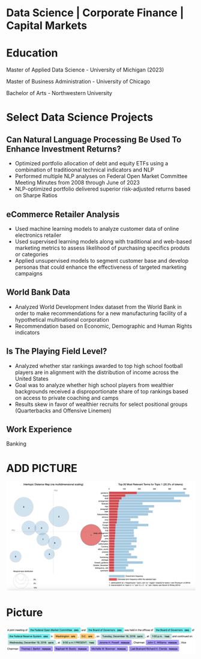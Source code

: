 # Data Science | Corporate Finance | Capital Markets

# Education

Master of Applied Data Science - University of Michigan (2023)

Master of Business Administration - University of Chicago

Bachelor of Arts - Northwestern University

# Select Data Science Projects

## Can Natural Language Processing Be Used To Enhance Investment Returns?

- Optimized portfolio allocation of debt and equity ETFs using a combination of traditioonal technical indicators and NLP
- Performed multiple NLP analyses on Federal Open Market Committee Meeting Minutes from 2008 through June of 2023
- NLP-optimized portfolio delivered superior risk-adjusted returns based on Sharpe Ratios

## eCommerce Retailer Analysis

- Used machine learning models to analyze customer data of online electronics retailer
- Used supervised learning models along with traditional and web-based marketing metrics to assess likelihood of purchasing specifics produts or categories
- Applied unsupervised models to segment customer base and develop personas that could enhance the effectiveness of targeted marketing campaigns

## World Bank Data
- Analyzed World Development Index dataset from the World Bank in order to make recommendations for a new manufacturing facility of a hypothetical multinational corporation
- Recommendation based on Economic, Demographic and Human Rights indicators
 

##  Is The Playing Field Level?

- Analyzed whether star rankings awarded to top high school football players are in alignment with the distribution of income across the United States
- Goal was to analyze whether high school players from wealthier backgrounds received a disproportionate share of top rankings based on access to private coaching and camps
- Results skew in favor of wealthier recruits for select positional groups (Quarterbacks and Offensive Linemen) 
  

##  Work Experience
Banking

# ADD PICTURE
![LDA Analysis](LDATopicsBubbles.png)


# Picture
![Photo](assets/NamedEntityRecogSample.png)
